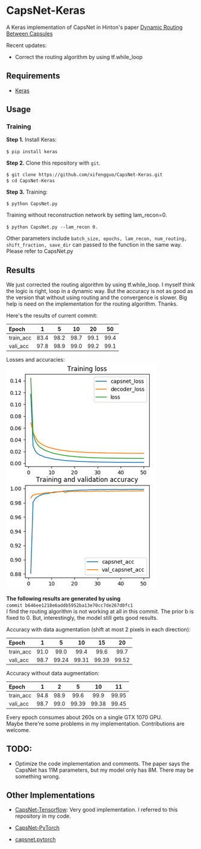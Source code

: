 # CapsNet-Keras

A Keras implementation of CapsNet in Hinton's paper [Dynamic Routing Between Capsules](https://arxiv.org/abs/1710.09829)

Recent updates:

- Correct the routing algorithm by using tf.while_loop

## Requirements
- [Keras](https://github.com/fchollet/keras) 

## Usage

### Training
**Step 1.**
Install Keras:

`$ pip install keras`

**Step 2.** 
Clone this repository with ``git``.

```
$ git clone https://github.com/xifengguo/CapsNet-Keras.git
$ cd CapsNet-Keras
```

**Step 3.** 
Training:
```
$ python CapsNet.py
```
Training without reconstruction network by setting lam_recon=0.   

`$ python CapsNet.py --lam_recon 0.`

Other parameters include `batch_size, epochs, lam_recon, num_routing, shift_fraction, save_dir` can 
passed to the function in the same way. Please refer to CapsNet.py

## Results

We just corrected the routing algorithm by using tf.while_loop. 
I myself think the logic is right, loop in a dynamic way. 
But the accuracy is not as good as the version that without using routing and the convergence is slower.
Big help is need on the implementation for the routing algorithm. Thanks.   

Here's the results of current commit:

   Epoch     |   1   |   5  |  10  |  20  |  50   
   :---------|:------:|:---:|:----:|:----:|:------:
   train_acc |  83.4 | 98.2 | 98.7 | 99.1 |  99.4 
   vali_acc  |  97.8 | 98.9 | 99.0 | 99.2 |  99.1
  
Losses and accuracies:
![](result/log.png)

**The following results are generated by using**    
`commit b646ee1218e6addb5952ba13e70cc7de267d0fc1`   
I find the routing algorithm is not working at all in this commit. 
The prior b is fixed to 0. But, interestingly, the model still gets good results.

Accuracy with data augmentation (shift at most 2 pixels in each direction):     

   Epoch     |   1   |   5  |  10  |  15  |  20   
   :---------|:------:|:---:|:----:|:----:|:------:
   train_acc |  91.0 | 99.0 | 99.4 | 99.6 |  99.7 
   vali_acc  |  98.7 | 99.24| 99.31| 99.39|  99.52
   
   
Accuracy without data augmentation:   

   Epoch     |   1   |   2  |   5   |  10  | 11
   :---------|:------:|:---:|:------:|:---: |:---:  
   train_acc |  94.8 | 98.9 |  99.6 | 99.9 | 99.95
   vali_acc  |  98.7 | 99.0 | 99.39 | 99.38| 99.45

Every epoch consumes about 260s on a single GTX 1070 GPU.   
Maybe there're some problems in my implementation. Contributions are welcome.

## TODO: 
- Optimize the code implementation and comments. 
The paper says the CapsNet has 11M parameters, but my model only has 8M. 
There may be something wrong.

## Other Implementations

- [CapsNet-Tensorflow](https://github.com/naturomics/CapsNet-Tensorflow.git): 
Very good implementation. I referred to this repository in my code.

- [CapsNet-PyTorch](https://github.com/nishnik/CapsNet-PyTorch.git)

- [capsnet.pytorch](https://github.com/andreaazzini/capsnet.pytorch.git)